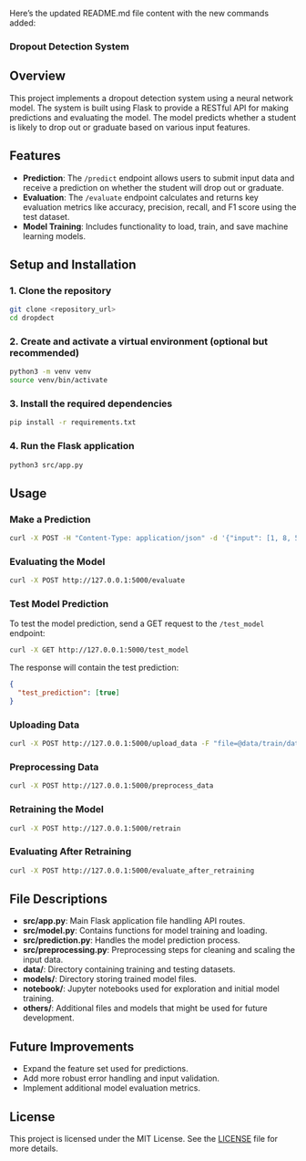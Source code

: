 Here’s the updated README.md file content with the new commands added:

### Dropout Detection System

## Overview
This project implements a dropout detection system using a neural network model. The system is built using Flask to provide a RESTful API for making predictions and evaluating the model. The model predicts whether a student is likely to drop out or graduate based on various input features.

## Features
- **Prediction**: The `/predict` endpoint allows users to submit input data and receive a prediction on whether the student will drop out or graduate.
- **Evaluation**: The `/evaluate` endpoint calculates and returns key evaluation metrics like accuracy, precision, recall, and F1 score using the test dataset.
- **Model Training**: Includes functionality to load, train, and save machine learning models.

## Setup and Installation
### 1. Clone the repository
```bash
git clone <repository_url>
cd dropdect
```

### 2. Create and activate a virtual environment (optional but recommended)
```bash
python3 -m venv venv
source venv/bin/activate
```

### 3. Install the required dependencies
```bash
pip install -r requirements.txt
```

### 4. Run the Flask application
```bash
python3 src/app.py
```

## Usage

### Make a Prediction
```bash
curl -X POST -H "Content-Type: application/json" -d '{"input": [1, 8, 5, 2, 1, 1, 1, 13, 10, 6, 10, 1, 0, 0, 1, 1, 0, 20, 0, 0, 0, 0, 0, 0, 0, 0, 0, 0, 0, 0, 0, 10.8, 1.4, 1.74]}' http://127.0.0.1:5000/predict
```

### Evaluating the Model
```bash
curl -X POST http://127.0.0.1:5000/evaluate
```

### Test Model Prediction
To test the model prediction, send a GET request to the `/test_model` endpoint:
```bash
curl -X GET http://127.0.0.1:5000/test_model
```
The response will contain the test prediction:
```json
{
  "test_prediction": [true]
}
```

### Uploading Data
```bash
curl -X POST http://127.0.0.1:5000/upload_data -F "file=@data/train/dataset.csv"
```

### Preprocessing Data
```bash
curl -X POST http://127.0.0.1:5000/preprocess_data
```

### Retraining the Model
```bash
curl -X POST http://127.0.0.1:5000/retrain
```

### Evaluating After Retraining
```bash
curl -X POST http://127.0.0.1:5000/evaluate_after_retraining
```

## File Descriptions
- **src/app.py**: Main Flask application file handling API routes.
- **src/model.py**: Contains functions for model training and loading.
- **src/prediction.py**: Handles the model prediction process.
- **src/preprocessing.py**: Preprocessing steps for cleaning and scaling the input data.
- **data/**: Directory containing training and testing datasets.
- **models/**: Directory storing trained model files.
- **notebook/**: Jupyter notebooks used for exploration and initial model training.
- **others/**: Additional files and models that might be used for future development.

## Future Improvements
- Expand the feature set used for predictions.
- Add more robust error handling and input validation.
- Implement additional model evaluation metrics.

## License
This project is licensed under the MIT License. See the [LICENSE](LICENSE) file for more details.

